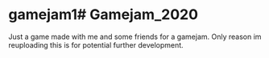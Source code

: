 # gamejam1# Gamejam_2020
Just a game made with me and some friends for a gamejam. Only reason im reuploading this is for potential further development.
